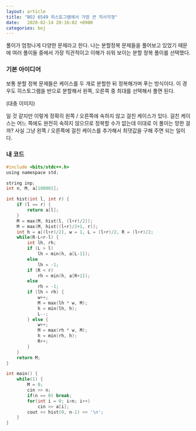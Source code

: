 ```yaml
---
layout: article
title: "BOJ 6549 히스토그램에서 가장 큰 직사각형"
date:   2020-02-14 20:16:02 +0900
categories: boj
---
```

풀이가 엄청나게 다양한 문제라고 한다. 나는 분할정복 문제들을 풀어보고 있었기 때문에 여러 풀이들 중에서 가장 직관적이고 이해가 쉬워 보이는 분할 정복 풀이를 선택했다.

### 기본 아이디어
보통 분할 정복 문제들은 케이스를 두 개로 분할한 뒤 정복해가며 푸는 방식이다. 이 경우도 히스토그램을 반으로 분할해서 왼쪽, 오른쪽 중 최대를 선택해서 풀면 된다.

(대충 이미지)

일 것 같지만 이렇게 정확히 왼쪽 / 오른쪽에 속하지 않고 걸친 케이스가 있다. 걸친 케이스는 어느 쪽에도 완전히 속하지 않으므로 정복할 수가 없는데 이대로 이 풀이는 망한 걸까? 사실 그냥 왼쪽 / 오른쪽에 걸친 케이스를 추가해서 최댓값을 구해 주면 되는 일이다.

### 내 코드
~~~c
#include <bits/stdc++.h>
using namespace std;

string inp;
int n, M, a[100001];

int hist(int l, int r) {
    if (l == r) {
        return a[l];
    }
    M = max(M, hist(l, (l+r)/2));
    M = max(M, hist((l+r)/2+1, r));
    int h = a[(l+r)/2], w = 1, L = (l+r)/2, R = (l+r)/2;
    while(R-L<r-l) {
        int lh, rh;
        if (L > l)
            lh = min(h, a[L-1]);
        else
            lh = -1;
        if (R < r)
            rh = min(h, a[R+1]);
        else
            rh = -1;
        if (lh > rh) {
            w++;
            M = max(lh * w, M);
            h = min(lh, h);
            L--;
        } else {
            w++;
            M = max(rh * w, M);
            h = min(rh, h);
            R++;
        }
    }
    return M;
}

int main() {
    while(1) {
        M = 0;
        cin >> n;
        if(n == 0) break;
        for(int i = 0; i<n; i++)
            cin >> a[i];
        cout << hist(0, n-1) << '\n';
    }
}
~~~
